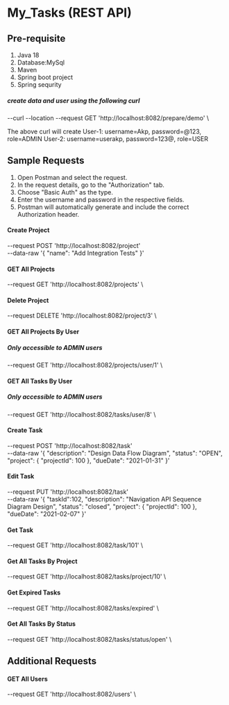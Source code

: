 # My_Tasks (REST API)

## Pre-requisite

1. Java 18
1. Database:MySql
1. Maven
1. Spring boot project
1. Spring sequrity

##### create data and user using the following curl

   --curl --location --request GET 'http://localhost:8082/prepare/demo' \

The above curl will create
User-1: username=Akp, password=@123, role=ADMIN
User-2: username=userakp, password=123@, role=USER

## Sample Requests

1. Open Postman and select the request.
2. In the request details, go to the "Authorization" tab.
3. Choose "Basic Auth" as the type.
4. Enter the username and password in the respective fields.
5. Postman will automatically generate and include the correct Authorization header.

#### Create Project

--request POST 'http://localhost:8082/project' \
 --data-raw '{
"name": "Add Integration Tests"
}'

#### GET All Projects

--request GET 'http://localhost:8082/projects' \

#### Delete Project

--request DELETE 'http://localhost:8082/project/3' \

#### GET All Projects By User

##### Only accessible to ADMIN users

--request GET 'http://localhost:8082/projects/user/1' \

#### GET All Tasks By User

##### Only accessible to ADMIN users

--request GET 'http://localhost:8082/tasks/user/8' \

#### Create Task

--request POST 'http://localhost:8082/task' \
 --data-raw '{
"description": "Design Data Flow Diagram",
"status": "OPEN",
"project": {
"projectId": 100
},
"dueDate": "2021-01-31"
}'

#### Edit Task

--request PUT 'http://localhost:8082/task' \
 --data-raw '{
"taskId":102,
"description": "Navigation API Sequence Diagram Design",
"status": "closed",
"project": {
"projectId": 100
},
"dueDate": "2021-02-07"
}'

#### Get Task

--request GET 'http://localhost:8082/task/101' \

#### Get All Tasks By Project

--request GET 'http://localhost:8082/tasks/project/10' \

#### Get Expired Tasks

--request GET 'http://localhost:8082/tasks/expired' \

#### Get All Tasks By Status

--request GET 'http://localhost:8082/tasks/status/open' \

## Additional Requests

#### GET All Users

--request GET 'http://localhost:8082/users' \
